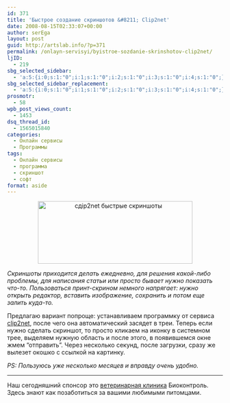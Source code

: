 ```yaml
---
id: 371
title: 'Быстрое создание скриншотов &#8211; Clip2net'
date: 2008-08-15T02:33:07+00:00
author: serEga
layout: post
guid: http://artslab.info/?p=371
permalink: /onlayn-servisyi/byistroe-sozdanie-skrinshotov-clip2net/
ljID:
  - 219
sbg_selected_sidebar:
  - 'a:5:{i:0;s:1:"0";i:1;s:1:"0";i:2;s:1:"0";i:3;s:1:"0";i:4;s:1:"0";}'
sbg_selected_sidebar_replacement:
  - 'a:5:{i:0;s:1:"0";i:1;s:1:"0";i:2;s:1:"0";i:3;s:1:"0";i:4;s:1:"0";}'
prosmotr:
  - 58
wpb_post_views_count:
  - 1453
dsq_thread_id:
  - 1565015840
categories:
  - Онлайн сервисы
  - Программы
tags:
  - Онлайн сервисы
  - программа
  - скриншот
  - софт
format: aside
---
```

<p style="text-align: center;">
  <img class="aligncenter" style="border: 0pt none;" src="http://artslab.info/wp-content/uploads/clip2net.jpg" alt="сдip2net быстрые скриншоты" width="361" height="146" />
</p>

_Скриншоты приходится делать ежедневно, для решения какой-либо проблемы, для написания статьи или просто бывает нужно показать что-то. Пользоваться принт-скрином немного напрягает: нужно открыть редактор, вставить изображение, сохранить и потом еще залить куда-то._ 

Предлагаю вариант попроще: устанавливаем программку от сервиса <a href="http://clip2net.com/" target="_blank">clip2net</a>, после чего она автоматический засядет в треи. Теперь если нужно сделать скриншот, то просто кликаем на иконку в системном трее, выделяем нужную область и после этого, в появившемся окне жмем &#8220;отправить&#8221;. Через несколько секунд, после загрузки, сразу же вылезет окошко с ссылкой на картинку.

_PS: Пользуюсь уже несколько месяцев и вправду очень удобно._

* * *

Наш сегодняшний спонсор это [ветеринарная клиника](http://www.biocontrol.ru) Биоконтроль. Здесь знают как позаботиться за вашими любимыми питомцами.